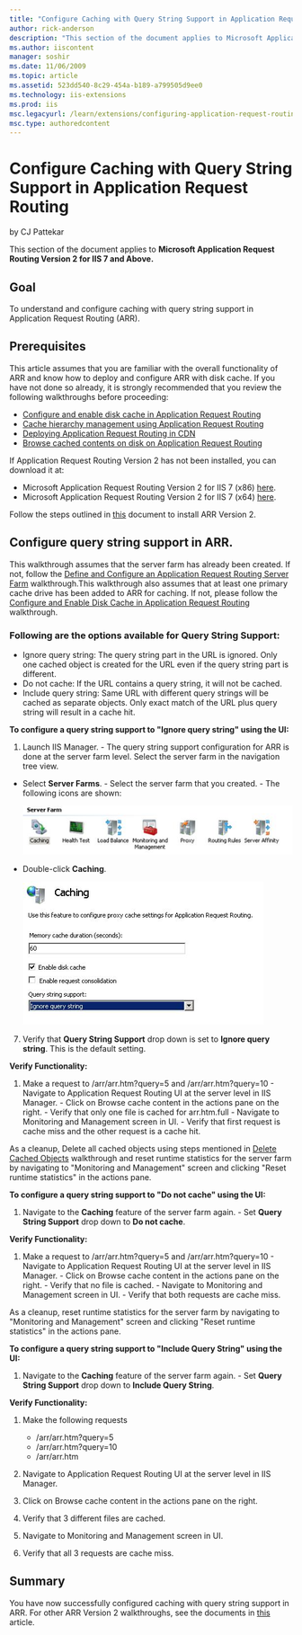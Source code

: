 ```yaml
---
title: "Configure Caching with Query String Support in Application Request Routing | Microsoft Docs"
author: rick-anderson
description: "This section of the document applies to Microsoft Application Request Routing Version 2 for IIS 7 and Above. Goal To understand and configure caching with qu..."
ms.author: iiscontent
manager: soshir
ms.date: 11/06/2009
ms.topic: article
ms.assetid: 523dd540-8c29-454a-b189-a799505d9ee0
ms.technology: iis-extensions
ms.prod: iis
msc.legacyurl: /learn/extensions/configuring-application-request-routing-arr/configure-caching-with-query-string-support-in-application-request-routing
msc.type: authoredcontent
---
```

Configure Caching with Query String Support in Application Request Routing
====================
by CJ Pattekar

This section of the document applies to **Microsoft Application Request Routing Version 2 for IIS 7 and Above.**

## Goal

To understand and configure caching with query string support in Application Request Routing (ARR).


## Prerequisites

This article assumes that you are familiar with the overall functionality of ARR and know how to deploy and configure ARR with disk cache. If you have not done so already, it is strongly recommended that you review the following walkthroughs before proceeding:

- [Configure and enable disk cache in Application Request Routing](configure-and-enable-disk-cache-in-application-request-routing.md)
- [Cache hierarchy management using Application Request Routing](cache-hierarchy-management-using-application-request-routing.md)
- [Deploying Application Request Routing in CDN](../installing-application-request-routing-arr/deploying-application-request-routing-in-cdn.md)
- [Browse cached contents on disk on Application Request Routing](browse-cached-contents-on-disk-on-application-request-routing.md)

If Application Request Routing Version 2 has not been installed, you can download it at:

- Microsoft Application Request Routing Version 2 for IIS 7 (x86) [here](https://download.microsoft.com/download/4/D/F/4DFDA851-515F-474E-BA7A-5802B3C95101/ARRv2_setup_x86.EXE).
- Microsoft Application Request Routing Version 2 for IIS 7 (x64) [here](https://download.microsoft.com/download/3/4/1/3415F3F9-5698-44FE-A072-D4AF09728390/ARRv2_setup_x64.EXE).

Follow the steps outlined in [this](../installing-application-request-routing-arr/install-application-request-routing-version-2.md) document to install ARR Version 2.

## Configure query string support in ARR.

This walkthrough assumes that the server farm has already been created. If not, follow the [Define and Configure an Application Request Routing Server Farm](define-and-configure-an-application-request-routing-server-farm.md) walkthrough.This walkthrough also assumes that at least one primary cache drive has been added to ARR for caching. If not, please follow the <a id="breadcrumblink_575"></a>[Configure and Enable Disk Cache in Application Request Routing](configure-and-enable-disk-cache-in-application-request-routing.md) walkthrough.

### Following are the options available for Query String Support:

- Ignore query string: The query string part in the URL is ignored. Only one cached object is created for the URL even if the query string part is different.
- Do not cache: If the URL contains a query string, it will not be cached.
- Include query string: Same URL with different query strings will be cached as separate objects. Only exact match of the URL plus query string will result in a cache hit.

**To configure a query string support to "Ignore query string" using the UI:** 

1. Launch IIS Manager. - The query string support configuration for ARR is done at the server farm level. Select the server farm in the navigation tree view.
- Select **Server Farms**. - Select the server farm that you created. - The following icons are shown: 

    [![](configure-caching-with-query-string-support-in-application-request-routing/_static/image3.jpg)](configure-caching-with-query-string-support-in-application-request-routing/_static/image2.jpg)
- Double-click **Caching**.

	[![](configure-caching-with-query-string-support-in-application-request-routing/_static/image5.jpg)](configure-caching-with-query-string-support-in-application-request-routing/_static/image4.jpg)


7. Verify that **Query String Support** drop down is set to **Ignore query string**. This is the default setting.

**Verify Functionality:** 

1. Make a request to /arr/arr.htm?query=5 and /arr/arr.htm?query=10 - Navigate to Application Request Routing UI at the server level in IIS Manager. - Click on Browse cache content in the actions pane on the right. - Verify that only one file is cached for arr.htm.full - Navigate to Monitoring and Management screen in UI. - Verify that first request is cache miss and the other request is a cache hit.

As a cleanup, Delete all cached objects using steps mentioned in [Delete Cached Objects](delete-cached-objects.md) walkthrough and reset runtime statistics for the server farm by navigating to "Monitoring and Management" screen and clicking "Reset runtime statistics" in the actions pane.

**To configure a query string support to "Do not cache" using the UI:** 

1. Navigate to the **Caching** feature of the server farm again. - Set **Query String Support** drop down to **Do not cache**.

**Verify Functionality:** 

1. Make a request to /arr/arr.htm?query=5 and /arr/arr.htm?query=10 - Navigate to Application Request Routing UI at the server level in IIS Manager. - Click on Browse cache content in the actions pane on the right. - Verify that no file is cached. - Navigate to Monitoring and Management screen in UI. - Verify that both requests are cache miss.

As a cleanup, reset runtime statistics for the server farm by navigating to "Monitoring and Management" screen and clicking "Reset runtime statistics" in the actions pane.

**To configure a query string support to "Include Query String" using the UI:** 

1. Navigate to the **Caching** feature of the server farm again. - Set **Query String Support** drop down to **Include Query String**.

**Verify Functionality:** 

1. Make the following requests 

    - /arr/arr.htm?query=5
    - /arr/arr.htm?query=10
    - /arr/arr.htm
2. Navigate to Application Request Routing UI at the server level in IIS Manager.
3. Click on Browse cache content in the actions pane on the right.
4. Verify that 3 different files are cached.
5. Navigate to Monitoring and Management screen in UI.
6. Verify that all 3 requests are cache miss.

## Summary

You have now successfully configured caching with query string support in ARR. For other ARR Version 2 walkthroughs, see the documents in [this](../planning-for-arr/application-request-routing-version-2-overview.md) article.